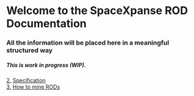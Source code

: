 # Welcome to the SpaceXpanse ROD Documentation

### All the information will be placed here in a meaningful structured way 

##### This is work in progress (WIP).

[2.](#Specification) [Specification](https://github.com/spacexpanse/rod-core-wallet/tree/0.6.8/doc/spacexpanse "Specification" )  
[3.](#How-to-mine-RODs) [How to mine RODs](https://github.com/SpaceXpanse/Documentation/wiki/How-to-mine-RODs)
